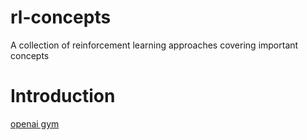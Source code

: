 # rl-concepts
A collection of reinforcement learning approaches covering important concepts


# Introduction

[openai gym](https://gym.openai.com/docs)

